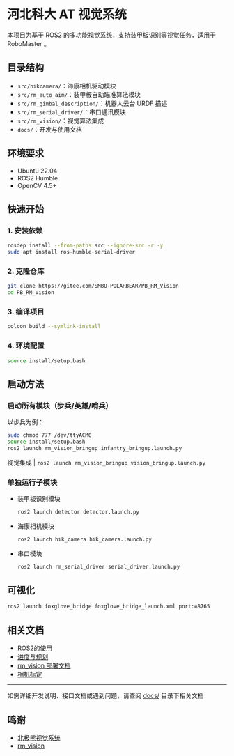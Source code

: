 # 河北科大 AT 视觉系统

本项目为基于 ROS2 的多功能视觉系统，支持装甲板识别等视觉任务，适用于 RoboMaster 。

## 目录结构

- `src/hikcamera/`：海康相机驱动模块
- `src/rm_auto_aim/`：装甲板自动瞄准算法模块
- `src/rm_gimbal_description/`：机器人云台 URDF 描述
- `src/rm_serial_driver/`：串口通讯模块
- `src/rm_vision/`：视觉算法集成
- `docs/`：开发与使用文档

## 环境要求

- Ubuntu 22.04
- ROS2 Humble
- OpenCV 4.5+

## 快速开始

### 1. 安装依赖

```sh
rosdep install --from-paths src --ignore-src -r -y
sudo apt install ros-humble-serial-driver
```

### 2. 克隆仓库

```sh
git clone https://gitee.com/SMBU-POLARBEAR/PB_RM_Vision
cd PB_RM_Vision
```

### 3. 编译项目

```sh
colcon build --symlink-install
```

### 4. 环境配置

```sh
source install/setup.bash
```

## 启动方法

### 启动所有模块（步兵/英雄/哨兵）

以步兵为例：

```sh
sudo chmod 777 /dev/ttyACM0
source install/setup.bash
ros2 launch rm_vision_bringup infantry_bringup.launch.py
```


视觉集成 | `ros2 launch rm_vision_bringup vision_bringup.launch.py`

### 单独运行子模块

- 装甲板识别模块

  ```sh
  ros2 launch detector detector.launch.py
  ```

- 海康相机模块

  ```sh
  ros2 launch hik_camera hik_camera.launch.py
  ```

- 串口模块

  ```sh
  ros2 launch rm_serial_driver serial_driver.launch.py
  ```

## 可视化

```sh
ros2 launch foxglove_bridge foxglove_bridge_launch.xml port:=8765
```

## 相关文档

- [ROS2的使用](docs/ROS2的使用.md)
- [进度与规划](docs/进度与规划.md)
- [rm_vision 部署文档](https://flowus.cn/lihanchen/share/0d472992-f136-4e0e-856f-89328e99c684)
- [相机标定](https://flowus.cn/lihanchen/share/02a518a0-f1bb-47a5-8313-55f75bab21b5)

---

如需详细开发说明、接口文档或遇到问题，请查阅 [docs/](docs/) 目录下相关文档
## 鸣谢
 - [北极熊视觉系统](https://gitee.com/SMBU-POLARBEAR/PB_RM_Vision)
 - [rm_vision](https://github.com/rm-vision-archive/rm_vision)